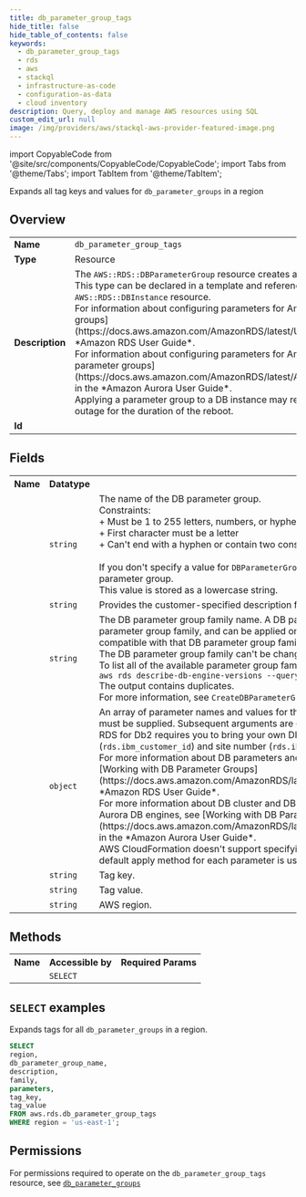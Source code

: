 ```yaml
---
title: db_parameter_group_tags
hide_title: false
hide_table_of_contents: false
keywords:
  - db_parameter_group_tags
  - rds
  - aws
  - stackql
  - infrastructure-as-code
  - configuration-as-data
  - cloud inventory
description: Query, deploy and manage AWS resources using SQL
custom_edit_url: null
image: /img/providers/aws/stackql-aws-provider-featured-image.png
---
```


import CopyableCode from '@site/src/components/CopyableCode/CopyableCode';
import Tabs from '@theme/Tabs';
import TabItem from '@theme/TabItem';

Expands all tag keys and values for <code>db_parameter_groups</code> in a region

## Overview
<table><tbody>
<tr><td><b>Name</b></td><td><code>db_parameter_group_tags</code></td></tr>
<tr><td><b>Type</b></td><td>Resource</td></tr>
<tr><td><b>Description</b></td><td>The <code>AWS::RDS::DBParameterGroup</code> resource creates a custom parameter group for an RDS database family.<br />This type can be declared in a template and referenced in the <code>DBParameterGroupName</code> property of an <code>AWS::RDS::DBInstance</code> resource.<br />For information about configuring parameters for Amazon RDS DB instances, see &#91;Working with parameter groups&#93;(https://docs.aws.amazon.com/AmazonRDS/latest/UserGuide/USER_WorkingWithParamGroups.html) in the *Amazon RDS User Guide*.<br />For information about configuring parameters for Amazon Aurora DB instances, see &#91;Working with parameter groups&#93;(https://docs.aws.amazon.com/AmazonRDS/latest/AuroraUserGuide/USER_WorkingWithParamGroups.html) in the *Amazon Aurora User Guide*.<br />Applying a parameter group to a DB instance may require the DB instance to reboot, resulting in a database outage for the duration of the reboot.</td></tr>
<tr><td><b>Id</b></td><td><CopyableCode code="aws.rds.db_parameter_group_tags" /></td></tr>
</tbody></table>

## Fields
<table><tbody><tr><th>Name</th><th>Datatype</th><th>Description</th></tr><tr><td><CopyableCode code="db_parameter_group_name" /></td><td><code>string</code></td><td>The name of the DB parameter group.<br />Constraints:<br />+ Must be 1 to 255 letters, numbers, or hyphens.<br />+ First character must be a letter<br />+ Can't end with a hyphen or contain two consecutive hyphens<br /><br />If you don't specify a value for <code>DBParameterGroupName</code> property, a name is automatically created for the DB parameter group.<br />This value is stored as a lowercase string.</td></tr>
<tr><td><CopyableCode code="description" /></td><td><code>string</code></td><td>Provides the customer-specified description for this DB parameter group.</td></tr>
<tr><td><CopyableCode code="family" /></td><td><code>string</code></td><td>The DB parameter group family name. A DB parameter group can be associated with one and only one DB parameter group family, and can be applied only to a DB instance running a DB engine and engine version compatible with that DB parameter group family.<br />The DB parameter group family can't be changed when updating a DB parameter group.<br />To list all of the available parameter group families, use the following command:<br /><code>aws rds describe-db-engine-versions --query "DBEngineVersions&#91;&#93;.DBParameterGroupFamily"</code> <br />The output contains duplicates.<br />For more information, see <code>CreateDBParameterGroup</code>.</td></tr>
<tr><td><CopyableCode code="parameters" /></td><td><code>object</code></td><td>An array of parameter names and values for the parameter update. At least one parameter name and value must be supplied. Subsequent arguments are optional.<br />RDS for Db2 requires you to bring your own Db2 license. You must enter your IBM customer ID (<code>rds.ibm_customer_id</code>) and site number (<code>rds.ibm_site_id</code>) before starting a Db2 instance.<br />For more information about DB parameters and DB parameter groups for Amazon RDS DB engines, see &#91;Working with DB Parameter Groups&#93;(https://docs.aws.amazon.com/AmazonRDS/latest/UserGuide/USER_WorkingWithParamGroups.html) in the *Amazon RDS User Guide*.<br />For more information about DB cluster and DB instance parameters and parameter groups for Amazon Aurora DB engines, see &#91;Working with DB Parameter Groups and DB Cluster Parameter Groups&#93;(https://docs.aws.amazon.com/AmazonRDS/latest/AuroraUserGuide/USER_WorkingWithParamGroups.html) in the *Amazon Aurora User Guide*.<br />AWS CloudFormation doesn't support specifying an apply method for each individual parameter. The default apply method for each parameter is used.</td></tr>
<tr><td><CopyableCode code="tag_key" /></td><td><code>string</code></td><td>Tag key.</td></tr>
<tr><td><CopyableCode code="tag_value" /></td><td><code>string</code></td><td>Tag value.</td></tr>
<tr><td><CopyableCode code="region" /></td><td><code>string</code></td><td>AWS region.</td></tr>
</tbody></table>

## Methods

<table><tbody>
  <tr>
    <th>Name</th>
    <th>Accessible by</th>
    <th>Required Params</th>
  </tr>
  <tr>
    <td><CopyableCode code="list_resources" /></td>
    <td><code>SELECT</code></td>
    <td><CopyableCode code="region" /></td>
  </tr>
</tbody></table>

## `SELECT` examples
Expands tags for all <code>db_parameter_groups</code> in a region.
```sql
SELECT
region,
db_parameter_group_name,
description,
family,
parameters,
tag_key,
tag_value
FROM aws.rds.db_parameter_group_tags
WHERE region = 'us-east-1';
```


## Permissions

For permissions required to operate on the <code>db_parameter_group_tags</code> resource, see <a href="/providers/aws/rds/db_parameter_groups/#permissions"><code>db_parameter_groups</code></a>


